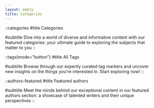 ```yaml
---
layout: empty
title: Categories
--- 
```


::categories
#title
Categories

#subtitle
Dive into a world of diverse and informative content with our featured categories: 
your ultimate guide to exploring the subjects that matter to you
::

::tags{mode="button"}
#title
All Tags

#subtitle
Browse through our expertly curated tag markers and uncover new insights on the things you're interested in. Start exploring now!
::



::authors-featured
#title
Featured authors

#subtitle
Meet the minds behind our exceptional content in our featured authors section: 
a showcase of talented writers and their unique perspectives
::